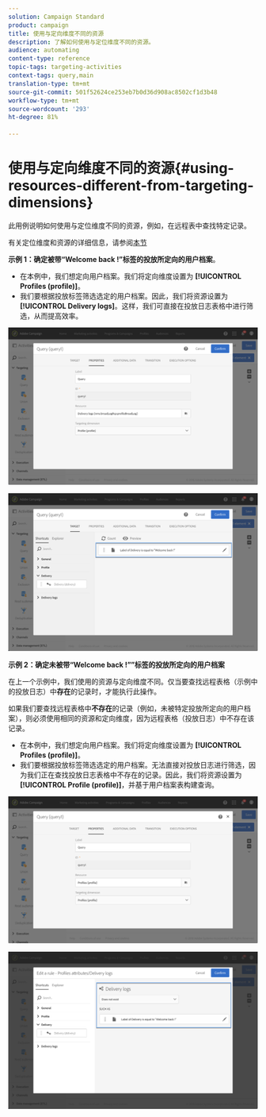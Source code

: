 ```yaml
---
solution: Campaign Standard
product: campaign
title: 使用与定向维度不同的资源
description: 了解如何使用与定位维度不同的资源。
audience: automating
content-type: reference
topic-tags: targeting-activities
context-tags: query,main
translation-type: tm+mt
source-git-commit: 501f52624ce253eb7b0d36d908ac8502cf1d3b48
workflow-type: tm+mt
source-wordcount: '293'
ht-degree: 81%

---
```



# 使用与定向维度不同的资源{#using-resources-different-from-targeting-dimensions}

此用例说明如何使用与定位维度不同的资源，例如，在远程表中查找特定记录。

有关定位维度和资源的详细信息，请参阅[本节](../../automating/using/query.md#targeting-dimensions-and-resources)

**示例 1：确定被带“Welcome back !”标签的投放所定向的用户档案**。

* 在本例中，我们想定向用户档案。我们将定向维度设置为 **[!UICONTROL Profiles (profile)]**。
* 我们要根据投放标签筛选选定的用户档案。因此，我们将资源设置为 **[!UICONTROL Delivery logs]**。这样，我们可直接在投放日志表格中进行筛选，从而提高效率。

![](assets/targeting_dimension6.png)

![](assets/targeting_dimension7.png)

**示例 2：确定未被带“Welcome back !””标签的投放所定向的用户档案**

在上一个示例中，我们使用的资源与定向维度不同。仅当要查找远程表格（示例中的投放日志）中&#x200B;**存在**&#x200B;的记录时，才能执行此操作。

如果我们要查找远程表格中&#x200B;**不存在**&#x200B;的记录（例如，未被特定投放所定向的用户档案），则必须使用相同的资源和定向维度，因为远程表格（投放日志）中不存在该记录。

* 在本例中，我们想定向用户档案。我们将定向维度设置为 **[!UICONTROL Profiles (profile)]**。
* 我们要根据投放标签筛选选定的用户档案。无法直接对投放日志进行筛选，因为我们正在查找投放日志表格中不存在的记录。因此，我们将资源设置为 **[!UICONTROL Profile (profile)]**，并基于用户档案表构建查询。

![](assets/targeting_dimension8.png)

![](assets/targeting_dimension9.png)
